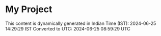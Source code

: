 # My Project

This content is dynamically generated in Indian Time (IST): 2024-06-25 14:29:29 IST
Converted to UTC: 2024-06-25 08:59:29 UTC
